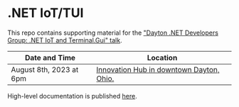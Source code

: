 # .NET IoT/TUI

This repo contains supporting material for the ["Dayton .NET Developers Group: .NET IoT and Terminal.Gui" talk](https://www.meetup.com/gem-city-tech/events/tlfjbtyfclblb/).

Date and Time | Location
---------|----------
August 8th, 2023 at 6pm | [Innovation Hub in downtown Dayton, Ohio.](https://goo.gl/maps/Q1vuLmJmniJoFFmG7)

High-level documentation is published [here](https://jfcarr.github.io/dotnet-iot-tui/).
